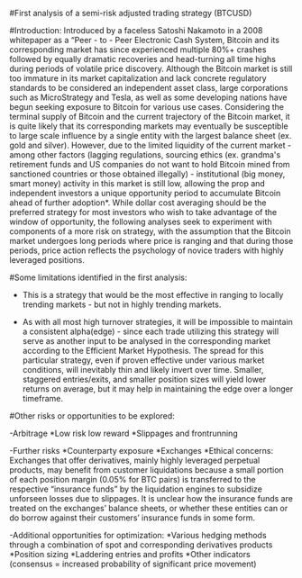 #First analysis of a semi-risk adjusted trading strategy (BTCUSD)

#Introduction:
Introduced by a faceless Satoshi Nakamoto in a 2008 whitepaper as a “Peer - to - Peer Electronic Cash System, 
Bitcoin and its corresponding market has since experienced multiple 80%+ crashes followed by equally dramatic 
recoveries and head-turning all time highs during periods of volatile price discovery. 
Although the Bitcoin market is still too immature in its market capitalization and lack concrete regulatory standards 
to be considered an independent asset class, large corporations such as MicroStrategy and Tesla, as well as some developing 
nations have begun seeking exposure to Bitcoin for various use cases. Considering the terminal supply of Bitcoin and 
the current trajectory of the Bitcoin market, it is quite likely that its corresponding markets may eventually be susceptible 
to large scale influence by a single entity with the largest balance sheet (ex. gold and silver). However, due to the limited 
liquidity of the current market - among other factors (lagging regulations, sourcing ethics (ex. grandma's retirement funds and 
US companies do not want to hold Bitcoin mined from sanctioned countries or those obtained 
illegally) -  institutional (big money, smart money) activity in this market is still low, allowing the prop and independent 
investors a unique opportunity period to accumulate Bitcoin ahead of further adoption*. While dollar cost averaging should be 
the preferred strategy for most investors who wish to take advantage of the window of opportunity, the following analyses 
seek to experiment with components of a more risk on strategy, with the assumption that the Bitcoin market undergoes long periods 
where price is ranging and that during those periods, price action reflects the psychology of novice traders with highly leveraged positions. 


#Some limitations identified in the first analysis:

- This is a strategy that would be the most effective in ranging to locally trending markets - but not in highly trending markets.

- As with all most high turnover strategies, it will be impossible to maintain a consistent alpha(edge) - since each trade 
utilizing this strategy will serve as another input to be analysed in the corresponding market according to the Efficient Market Hypothesis.
The spread for this particular strategy, even if proven effective under various market conditions, will inevitably thin 
and likely invert over time. Smaller, staggered entries/exits, and smaller position sizes will yield lower returns on average, 
but it may help in maintaining the edge over a longer timeframe. 




#Other risks or opportunities to be explored:

-Arbitrage 
	*Low risk low reward
	*Slippages and frontrunning

-Further risks
	*Counterparty exposure
		*Exchanges
			*Ethical concerns: Exchanges that offer derivatives, mainly highly leveraged perpetual products, 
			may benefit from customer liquidations because a small portion of each position margin (0.05% for BTC pairs) 
			is transferred to the respective “insurance funds” by the liquidation engines to subsidize unforseen losses 
			due to slippages. It is unclear how the insurance funds are treated on the exchanges’ balance sheets, or 
			whether these entities can or do borrow against their customers’ insurance funds in some form.

-Additional opportunities for optimization:
	*Various hedging methods through a combination of spot and corresponding derivatives products 
	*Position sizing
	*Laddering entries and profits
	*Other indicators (consensus = increased probability of significant price movement)



